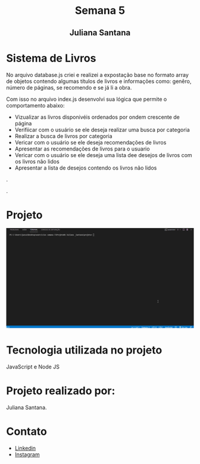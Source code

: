 <h1 align="center">

 <br>
        Semana 5
  <br>
</h1>
<h2 align="center">
  <p align="center">Juliana Santana <p>
</h2>

# Sistema de Livros

No arquivo database.js criei e realizei a expostação base no formato array de objetos contendo algumas títulos de livros e informações como: genêro, número de páginas, se recomendo e se já li a obra.

Com isso no arquivo index.js desenvolvi sua lógica que permite o comportamento abaixo:

- Vizualizar as livros disponivéis ordenados por ondem crescente de página
- Verifiicar com o usuário se ele deseja realizar uma busca por categoria
- Realizar a busca de livros por categoria
- Vericar com o usuário se ele deseja recomendações de livros
- Apresentar as recomendações de livros para o usuario
- Vericar com o usuário se ele deseja uma lista dee desejos de livros com os livros não lidos
- Apresentar a lista de desejos contendo os livros não lidos


.

.
 
# Projeto 



<img src="./Img/animação.gif"/>



# Tecnologia utilizada no projeto

JavaScript e Node JS

# Projeto realizado por:
Juliana Santana.

# Contato 

 - [Linkedin](https://www.linkedin.com/in/juliana-santana-53a630b9/)
 -  [Instagram](https://www.instagram.com/julianasantane_/)


